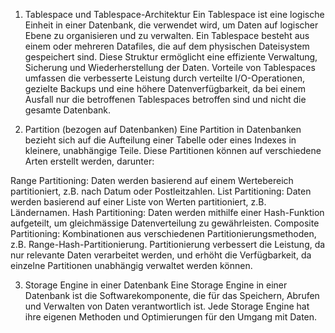 1. Tablespace und Tablespace-Architektur
Ein Tablespace ist eine logische Einheit in einer Datenbank, die verwendet wird, um Daten auf logischer Ebene zu organisieren und zu verwalten. Ein Tablespace besteht aus einem oder mehreren Datafiles, die auf dem physischen Dateisystem gespeichert sind. Diese Struktur ermöglicht eine effiziente Verwaltung, Sicherung und Wiederherstellung der Daten. Vorteile von Tablespaces umfassen die verbesserte Leistung durch verteilte I/O-Operationen, gezielte Backups und eine höhere Datenverfügbarkeit, da bei einem Ausfall nur die betroffenen Tablespaces betroffen sind und nicht die gesamte Datenbank​​.

2. Partition (bezogen auf Datenbanken)
Eine Partition in Datenbanken bezieht sich auf die Aufteilung einer Tabelle oder eines Indexes in kleinere, unabhängige Teile. Diese Partitionen können auf verschiedene Arten erstellt werden, darunter:

Range Partitioning: Daten werden basierend auf einem Wertebereich partitioniert, z.B. nach Datum oder Postleitzahlen.
List Partitioning: Daten werden basierend auf einer Liste von Werten partitioniert, z.B. Ländernamen.
Hash Partitioning: Daten werden mithilfe einer Hash-Funktion aufgeteilt, um gleichmässige Datenverteilung zu gewährleisten.
Composite Partitioning: Kombinationen aus verschiedenen Partitionierungsmethoden, z.B. Range-Hash-Partitionierung.
Partitionierung verbessert die Leistung, da nur relevante Daten verarbeitet werden, und erhöht die Verfügbarkeit, da einzelne Partitionen unabhängig verwaltet werden können​​.

3. Storage Engine in einer Datenbank
Eine Storage Engine in einer Datenbank ist die Softwarekomponente, die für das Speichern, Abrufen und Verwalten von Daten verantwortlich ist. Jede Storage Engine hat ihre eigenen Methoden und Optimierungen für den Umgang mit Daten.
